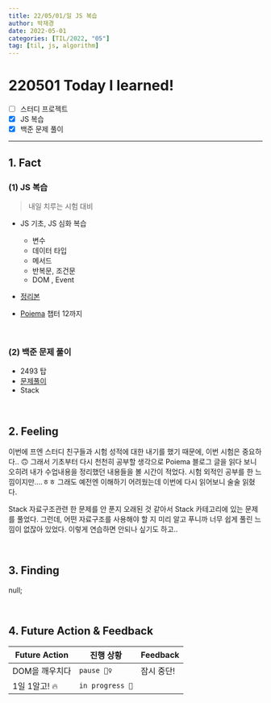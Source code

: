 ```yaml
---
title: 22/05/01/일 JS 복습
author: 박재경
date: 2022-05-01
categories: [TIL/2022, "05"]
tag: [til, js, algorithm]
---
```


# 220501 Today I learned!

- [ ] 스터디 프로젝트
- [x] JS 복습
- [x] 백준 문제 풀이 

---

## 1. Fact 

### (1) JS 복습

> 내일 치루는 시험 대비 

- JS 기초, JS 심화 복습
  - 변수
  - 데이터 타입
  - 메서드 
  - 반복문, 조건문
  - DOM , Event

- [정리본](https://github.com/JaeKP/Study/tree/master/web/JS)
- [Poiema](https://poiemaweb.com/coding) 챕터 12까지

<br>

### (2) 백준 문제 풀이

- 2493 탑
- [문제풀이](https://github.com/JaeKP/Study/tree/master/algorithm/1%EC%9D%BC1%EC%95%8C%EA%B3%A0/05%EC%9B%94/0501)
- Stack

<br>

## 2. Feeling

이번에 프엔 스터디 친구들과 시험 성적에 대한 내기를 했기 때문에, 이번 시험은 중요하다.. 🙃 그래서 기초부터 다시 천천히 공부할 생각으로 Poiema 블로그 글을 읽다 보니 오히려 내가 수업내용을 정리했던 내용들을 볼 시간이 적었다. 시험 외적인 공부를 한 느낌이지만....ㅎㅎ 그래도 예전엔 이해하기 어려웠는데 이번에 다시 읽어보니 술술 읽혔다. 

Stack 자료구조관련 한 문제를 안 푼지 오래된 것 같아서 Stack 카테고리에 있는 문제를 풀었다. 그런데, 어떤 자료구조를 사용해야 할 지 미리 알고 푸니까 너무 쉽게 풀린 느낌이 없잖아 있었다. 이렇게 연습하면 안되나 싶기도 하고.. 

<br>

## 3. Finding 

null;

<br>

## 4. Future Action & Feedback

| Future Action  | 진행 상황       | Feedback   |
| -------------- | --------------- | ---------- |
| DOM을 깨우치다 | `pause 🤦‍♀️`      | 잠시 중단! |
| 1일 1알고! 🔥   | `in progress 🚀` |            |

<br>
